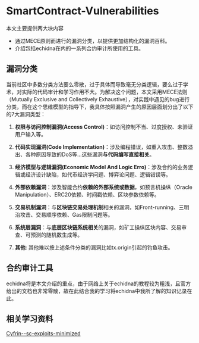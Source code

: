 # SmartContract-Vulnerabilities

本文主要提供两大块内容

- 通过MECE原则而进行的漏洞分类，以提供更加结构化的漏洞百科。
- 介绍包括echidna在内的一系列合约审计所使用的工具。

## 漏洞分类

当前社区中多数分类方法要么零散，过于具体而导致毫无分类逻辑，要么过于学术，对实际的代码审计和学习作用不大。为解决这个问题，本文采用MECE法则（Mutually Exclusive and Collectively Exhaustive），对实践中遇见的bug进行分类，而在这个思维模型的指导下，我具体按照漏洞产生的原因层面划分出了以下的7大漏洞类型：



1. **权限与访问控制漏洞(Access Control)**：如访问控制不当、过度授权、未验证用户输入等。

2. **代码实现漏洞(Code Implementation)**：涉及编程错误，如重入攻击、整数溢出、各种原因导致的DoS等...这些漏洞**与代码编写直接相关**。

3. **经济模型与逻辑漏洞(Economic Model And Logic Erro)**：涉及合约的业务逻辑或经济设计缺陷，如代币经济学问题、博弈论问题、逻辑错误等。

4. **外部依赖漏洞**：涉及智能合约**依赖的外部系统或数据**，如预言机操纵（Oracle Manipulation）、ERC20依赖、时间戳依赖、区块参数依赖等。

5. **交易机制漏洞**：与**区块链交易处理机制**相关的漏洞，如Front-running、三明治攻击、交易顺序依赖、Gas限制问题等。

6. **系统层漏洞**：与**底层区块链系统相关**的漏洞，如矿工操纵区块内容、交易审查、可预测的随机数生成等。

7. **其他**: 其他难以按上述条件分类的漏洞比如tx.origin引起的钓鱼攻击。



## 合约审计工具

echidna将是本文介绍的重点，由于网络上关于echidna的教程较为粗浅，且官方给出的文档也非常零散，故在此结合我的学习将echidna中我所了解的知识记录在此。



## 相关学习资料

[Cyfrin--sc-exploits-minimized](https://github.com/Cyfrin/sc-exploits-minimized)


